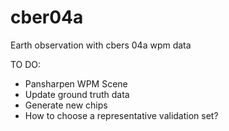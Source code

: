 # cber04a
Earth observation with cbers 04a wpm data

TO DO:
- Pansharpen WPM Scene
- Update ground truth data
- Generate new chips
- How to choose a representative validation set?
